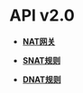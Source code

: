 # API v2.0<a name="nat_api_0000"></a>

-   **[NAT网关](NAT网关-0.md)**  

-   **[SNAT规则](SNAT规则-1.md)**  

-   **[DNAT规则](DNAT规则-2.md)**  


